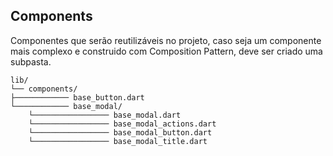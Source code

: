 ## Components

Componentes que serão reutilizáveis no projeto, caso seja um componente mais complexo e construido com Composition Pattern, deve ser criado uma subpasta.

```
lib/
└── components/
├──────────── base_button.dart
└──────────── base_modal/
    └───────────────── base_modal.dart
    └───────────────── base_modal_actions.dart
    └───────────────── base_modal_button.dart
    └───────────────── base_modal_title.dart
```